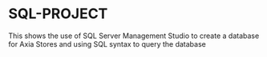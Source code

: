 # SQL-PROJECT
This shows the use of SQL Server Management Studio to create a database for Axia Stores and using SQL syntax to query the database
